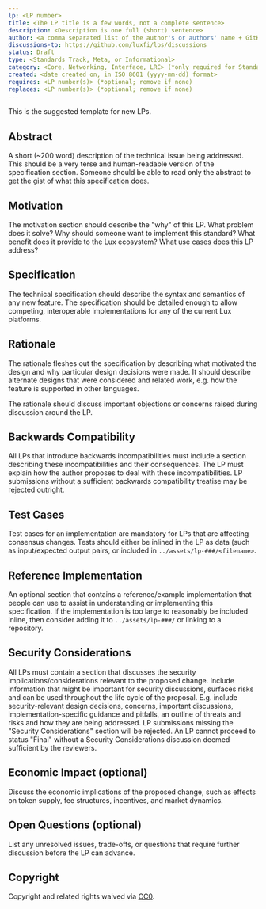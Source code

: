 ```yaml
---
lp: <LP number>
title: <The LP title is a few words, not a complete sentence>
description: <Description is one full (short) sentence>
author: <a comma separated list of the author's or authors' name + GitHub username (in parenthesis), or name and email (in angle brackets).  Example, FirstName LastName (@GitHubUsername), FirstName LastName <foo@bar.com>, FirstName (@GitHubUsername) and GitHubUsername (@GitHubUsername)>
discussions-to: https://github.com/luxfi/lps/discussions
status: Draft
type: <Standards Track, Meta, or Informational>
category: <Core, Networking, Interface, LRC> (*only required for Standards Track LPs)
created: <date created on, in ISO 8601 (yyyy-mm-dd) format>
requires: <LP number(s)> (*optional; remove if none)
replaces: <LP number(s)> (*optional; remove if none)
---
```


This is the suggested template for new LPs.

## Abstract

A short (~200 word) description of the technical issue being addressed. This should be a very terse and human-readable version of the specification section. Someone should be able to read only the abstract to get the gist of what this specification does.

## Motivation

The motivation section should describe the "why" of this LP. What problem does it solve? Why should someone want to implement this standard? What benefit does it provide to the Lux ecosystem? What use cases does this LP address?

## Specification

The technical specification should describe the syntax and semantics of any new feature. The specification should be detailed enough to allow competing, interoperable implementations for any of the current Lux platforms.

## Rationale

The rationale fleshes out the specification by describing what motivated the design and why particular design decisions were made. It should describe alternate designs that were considered and related work, e.g. how the feature is supported in other languages.

The rationale should discuss important objections or concerns raised during discussion around the LP.

## Backwards Compatibility

All LPs that introduce backwards incompatibilities must include a section describing these incompatibilities and their consequences. The LP must explain how the author proposes to deal with these incompatibilities. LP submissions without a sufficient backwards compatibility treatise may be rejected outright.

## Test Cases

Test cases for an implementation are mandatory for LPs that are affecting consensus changes. Tests should either be inlined in the LP as data (such as input/expected output pairs, or included in `../assets/lp-###/<filename>`.

## Reference Implementation

An optional section that contains a reference/example implementation that people can use to assist in understanding or implementing this specification. If the implementation is too large to reasonably be included inline, then consider adding it to `../assets/lp-###/` or linking to a repository.

## Security Considerations

All LPs must contain a section that discusses the security implications/considerations relevant to the proposed change. Include information that might be important for security discussions, surfaces risks and can be used throughout the life cycle of the proposal. E.g. include security-relevant design decisions, concerns, important discussions, implementation-specific guidance and pitfalls, an outline of threats and risks and how they are being addressed. LP submissions missing the "Security Considerations" section will be rejected. An LP cannot proceed to status "Final" without a Security Considerations discussion deemed sufficient by the reviewers.

## Economic Impact (optional)

Discuss the economic implications of the proposed change, such as effects on token supply, fee structures, incentives, and market dynamics.

## Open Questions (optional)

List any unresolved issues, trade-offs, or questions that require further discussion before the LP can advance.

## Copyright

Copyright and related rights waived via [CC0](https://creativecommons.org/publicdomain/zero/1.0/).
